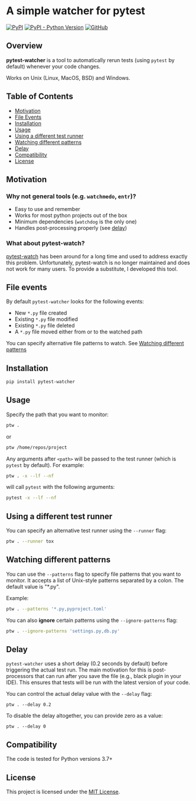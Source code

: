 # A simple watcher for pytest

[![PyPI](https://img.shields.io/pypi/v/pytest-watcher)](https://pypi.org/project/pytest-watcher/)
[![PyPI - Python Version](https://img.shields.io/pypi/pyversions/pytest-watcher)](https://pypi.org/project/pytest-watcher/)
[![GitHub](https://img.shields.io/github/license/olzhasar/pytest-watcher)](https://github.com/olzhasar/pytest-watcher/blob/master/LICENSE)

## Overview

**pytest-watcher** is a tool to automatically rerun tests (using `pytest` by default) whenever your code changes.

Works on Unix (Linux, MacOS, BSD) and Windows.

## Table of Contents

- [Motivation](#motivation)
- [File Events](#file-events)
- [Installation](#installation)
- [Usage](#usage)
- [Using a different test runner](#using-a-different-test-runner)
- [Watching different patterns](#watching-different-patterns)
- [Delay](#delay)
- [Compatibility](#compatibility)
- [License](#license)

## Motivation

### Why not general tools (e.g. `watchmedo`, `entr`)?

- Easy to use and remember
- Works for most python projects out of the box
- Minimum dependencies (`watchdog` is the only one)
- Handles post-processing properly (see [delay](#delay))

### What about pytest-watch?

[pytest-watch](https://github.com/joeyespo/pytest-watch) has been around for a long time and used to address exactly this problem. Unfortunately, pytest-watch is no longer maintained and does not work for many users. To provide a substitute, I developed this tool.

## File events

By default `pytest-watcher` looks for the following events:

- New `*.py` file created
- Existing `*.py` file modified
- Existing `*.py` file deleted
- A `*.py` file moved either from or to the watched path

You can specify alternative file patterns to watch. See [Watching different patterns](#watching-different-patterns)

## Installation

```sh
pip install pytest-watcher
```

## Usage

Specify the path that you want to monitor:

```sh
ptw .
```

or

```sh
ptw /home/repos/project
```

Any arguments after `<path>` will be passed to the test runner (which is `pytest` by default). For example:

```sh
ptw . -x --lf --nf
```

will call `pytest` with the following arguments:

```sh
pytest -x --lf --nf
```

## Using a different test runner

You can specify an alternative test runner using the `--runner` flag:

```sh
ptw . --runner tox
```

## Watching different patterns

You can use the `--patterns` flag to specify file patterns that you want to monitor. It accepts a list of Unix-style patterns separated by a colon. The default value is "\*.py".

Example:

```sh
ptw . --patterns '*.py,pyproject.toml'
```

You can also **ignore** certain patterns using the `--ignore-patterns` flag:

```sh
ptw . --ignore-patterns 'settings.py,db.py'
```

## Delay

`pytest-watcher` uses a short delay (0.2 seconds by default) before triggering the actual test run. The main motivation for this is post-processors that can run after you save the file (e.g., black plugin in your IDE). This ensures that tests will be run with the latest version of your code.

You can control the actual delay value with the `--delay` flag:

`ptw . --delay 0.2`

To disable the delay altogether, you can provide zero as a value:

`ptw . --delay 0`

## Compatibility

The code is tested for Python versions 3.7+

## License

This project is licensed under the [MIT License](LICENSE).
